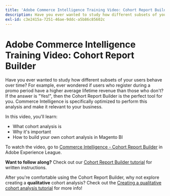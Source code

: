 ```yaml
---
title: 'Adobe Commerce Intelligence Training Video: Cohort Report Builder'
description: Have you ever wanted to study how different subsets of your users behave over time? For example, ever wondered if users who register during a promo period have a higher average lifetime revenue than those who don't? If the answer is "Yes!", then the Cohort Report Builder is the perfect tool for you. Commerce Intelligence is specifically optimized to perform this analysis and make it relevant to your business.
exl-id: c3e2415a-7251-46ae-9ddc-a5b86c85602c
---
```

# Adobe Commerce Intelligence Training Video: Cohort Report Builder

Have you ever wanted to study how different subsets of your users behave over time? For example, ever wondered if users who register during a promo period have a higher average lifetime revenue than those who don't? If the answer is "Yes!", then the Cohort Report Builder is the perfect tool for you. Commerce Intelligence is specifically optimized to perform this analysis and make it relevant to your business.

In this video, you'll learn:

* What cohort analysis is
* Why it's important
* How to build your own cohort analysis in Magento BI

To watch the video, go to [Commerce Intelligence - Cohort Report Builder](/docs/commerce-learn/tutorials/business-intelligence/cohort-report-builder.html) in Adobe Experience League.

 **Want to follow along?** Check out our [Cohort Report Builder tutorial](/docs/commerce-business-intelligence/mbi/analyze/sql/cohort-rpt-bldr.html) for written instructions.

After you're comfortable using the Cohort Report Builder, why not explore creating a **qualitative** cohort analysis? Check out the [Creating a qualitative cohort analysis tutorial](/docs/commerce-business-intelligence/mbi/analyze/sql/create-qual-cohort-analysis.html?lang=en) for more info!

